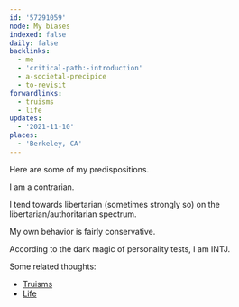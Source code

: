 ```yaml
---
id: '57291059'
node: My biases
indexed: false
daily: false
backlinks:
  - me
  - 'critical-path:-introduction'
  - a-societal-precipice
  - to-revisit
forwardlinks:
  - truisms
  - life
updates:
  - '2021-11-10'
places:
  - 'Berkeley, CA'
---
```

Here are some of my predispositions. 

I am a contrarian. 

I tend towards libertarian (sometimes strongly so) on the libertarian/authoritarian spectrum. 

My own behavior is fairly conservative. 

According to the dark magic of personality tests, I am INTJ. 

Some related thoughts:
- [Truisms](truisms.md)
- [Life](life.md)
